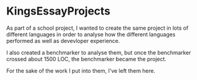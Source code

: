 # KingsEssayProjects

As part of a school project, I wanted to create the same project in lots of different languages in order to analyse how the different languages performed as well as devevloper experience.

I also created a benchmarker to analyse them, but once the benchmarker crossed about 1500 LOC, the benchmarker became the project.

For the sake of the work I put into them, I've left them here.
